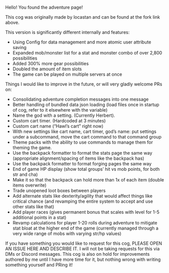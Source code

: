 Hello! You found the adventure page!

This cog was originally made by locastan and can be found at the fork link above.


This version is significantly different internally and features:

* Using Config for data management and more atomic user attribute saving
* Expanded mob/monster list for a stat and monster combo of over 2,800 possibilities
* Added 300% more gear possibilities
* Doubled the amount of item slots
* The game can be played on multiple servers at once


Things I would like to improve in the future, or will very gladly welcome PRs on:

* Consolidating adventure completion messages into one message
* Better handling of bundled data json loading (load files once in startup of cog, refer to it elsewhere with the variable)
* Name the god with a setting. (Currently Herbert).
* Custom cart timer. (Hardcoded at 3 minutes)
* Custom cart name (“Hawl’s cart” right now)
* With new settings like cart name, cart timer, god’s name: put settings under a subcommand, move the cart command to that command group
* Theme packs with the ability to use commands to manage them for theming the game.
* Use the backpack formatter to format the stats page the same way (appropriate alignment/spacing of items like the backpack has)
* Use the backpack formatter to format forging pages the same way
* End of game HP display (show total groups’ hit vs mob points, for both str and cha)
* Make it so that the backpack can hold more than 1x of each item (double items overwrite)
* Trade unopened loot boxes between players
* Add alternate stats like dexterity/agility that would affect things like critical chance (and revamping the entire system to accept and use other stats like that)
* Add player races (gives permanent bonus that scales with level for 1-5 additional points in a stat)
* Revamp calculations for player 1-20 rolls during adventure to mitigate stat bloat at the higher end of the game (currently managed through a very wide range of mobs with varying str/hp values)

If you have something you would like to request for this cog, PLEASE OPEN AN ISSUE HERE AND DESCRIBE IT. I will not be taking requests for this via DMs or Discord messages. This cog is also on hold for improvements authored by me until I have more time for it, but nothing wrong with writing something yourself and PRing it!
